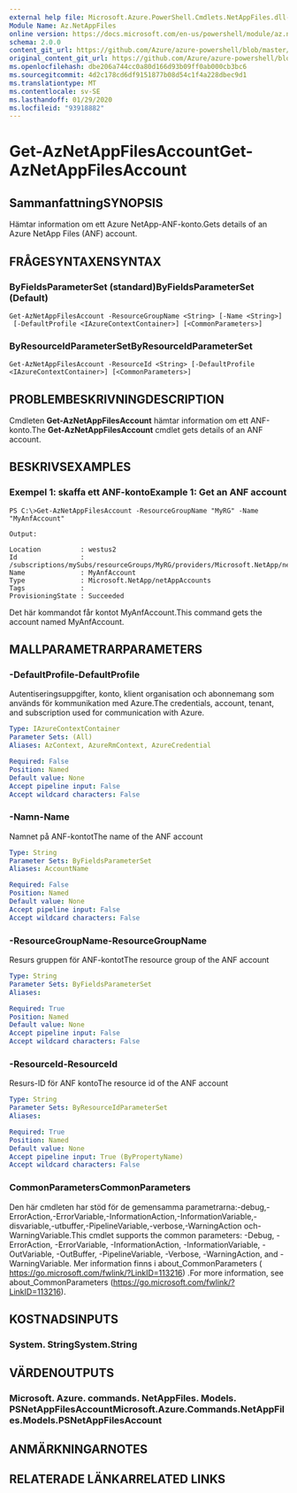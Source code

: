 ```yaml
---
external help file: Microsoft.Azure.PowerShell.Cmdlets.NetAppFiles.dll-Help.xml
Module Name: Az.NetAppFiles
online version: https://docs.microsoft.com/en-us/powershell/module/az.netappfiles/get-aznetappfilesaccount
schema: 2.0.0
content_git_url: https://github.com/Azure/azure-powershell/blob/master/src/NetAppFiles/NetAppFiles/help/Get-AzNetAppFilesAccount.md
original_content_git_url: https://github.com/Azure/azure-powershell/blob/master/src/NetAppFiles/NetAppFiles/help/Get-AzNetAppFilesAccount.md
ms.openlocfilehash: dbe206a744cc0a80d166d93b09ff0ab000cb3bc6
ms.sourcegitcommit: 4d2c178cd6df9151877b08d54c1f4a228dbec9d1
ms.translationtype: MT
ms.contentlocale: sv-SE
ms.lasthandoff: 01/29/2020
ms.locfileid: "93918882"
---
```

# <span data-ttu-id="010f7-101">Get-AzNetAppFilesAccount</span><span class="sxs-lookup"><span data-stu-id="010f7-101">Get-AzNetAppFilesAccount</span></span>

## <span data-ttu-id="010f7-102">Sammanfattning</span><span class="sxs-lookup"><span data-stu-id="010f7-102">SYNOPSIS</span></span>
<span data-ttu-id="010f7-103">Hämtar information om ett Azure NetApp-ANF-konto.</span><span class="sxs-lookup"><span data-stu-id="010f7-103">Gets details of an Azure NetApp Files (ANF) account.</span></span>

## <span data-ttu-id="010f7-104">FRÅGESYNTAXEN</span><span class="sxs-lookup"><span data-stu-id="010f7-104">SYNTAX</span></span>

### <span data-ttu-id="010f7-105">ByFieldsParameterSet (standard)</span><span class="sxs-lookup"><span data-stu-id="010f7-105">ByFieldsParameterSet (Default)</span></span>
```
Get-AzNetAppFilesAccount -ResourceGroupName <String> [-Name <String>]
 [-DefaultProfile <IAzureContextContainer>] [<CommonParameters>]
```

### <span data-ttu-id="010f7-106">ByResourceIdParameterSet</span><span class="sxs-lookup"><span data-stu-id="010f7-106">ByResourceIdParameterSet</span></span>
```
Get-AzNetAppFilesAccount -ResourceId <String> [-DefaultProfile <IAzureContextContainer>] [<CommonParameters>]
```

## <span data-ttu-id="010f7-107">PROBLEMBESKRIVNING</span><span class="sxs-lookup"><span data-stu-id="010f7-107">DESCRIPTION</span></span>
<span data-ttu-id="010f7-108">Cmdleten **Get-AzNetAppFilesAccount** hämtar information om ett ANF-konto.</span><span class="sxs-lookup"><span data-stu-id="010f7-108">The **Get-AzNetAppFilesAccount** cmdlet gets details of an ANF account.</span></span>

## <span data-ttu-id="010f7-109">BESKRIVS</span><span class="sxs-lookup"><span data-stu-id="010f7-109">EXAMPLES</span></span>

### <span data-ttu-id="010f7-110">Exempel 1: skaffa ett ANF-konto</span><span class="sxs-lookup"><span data-stu-id="010f7-110">Example 1: Get an ANF account</span></span>
```
PS C:\>Get-AzNetAppFilesAccount -ResourceGroupName "MyRG" -Name "MyAnfAccount"

Output:

Location          : westus2
Id                : /subscriptions/mySubs/resourceGroups/MyRG/providers/Microsoft.NetApp/netAppAccounts/MyAnfAccount
Name              : MyAnfAccount
Type              : Microsoft.NetApp/netAppAccounts
Tags              :
ProvisioningState : Succeeded
```

<span data-ttu-id="010f7-111">Det här kommandot får kontot MyAnfAccount.</span><span class="sxs-lookup"><span data-stu-id="010f7-111">This command gets the account named MyAnfAccount.</span></span>

## <span data-ttu-id="010f7-112">MALLPARAMETRAR</span><span class="sxs-lookup"><span data-stu-id="010f7-112">PARAMETERS</span></span>

### <span data-ttu-id="010f7-113">-DefaultProfile</span><span class="sxs-lookup"><span data-stu-id="010f7-113">-DefaultProfile</span></span>
<span data-ttu-id="010f7-114">Autentiseringsuppgifter, konto, klient organisation och abonnemang som används för kommunikation med Azure.</span><span class="sxs-lookup"><span data-stu-id="010f7-114">The credentials, account, tenant, and subscription used for communication with Azure.</span></span>

```yaml
Type: IAzureContextContainer
Parameter Sets: (All)
Aliases: AzContext, AzureRmContext, AzureCredential

Required: False
Position: Named
Default value: None
Accept pipeline input: False
Accept wildcard characters: False
```

### <span data-ttu-id="010f7-115">-Namn</span><span class="sxs-lookup"><span data-stu-id="010f7-115">-Name</span></span>
<span data-ttu-id="010f7-116">Namnet på ANF-kontot</span><span class="sxs-lookup"><span data-stu-id="010f7-116">The name of the ANF account</span></span>

```yaml
Type: String
Parameter Sets: ByFieldsParameterSet
Aliases: AccountName

Required: False
Position: Named
Default value: None
Accept pipeline input: False
Accept wildcard characters: False
```

### <span data-ttu-id="010f7-117">-ResourceGroupName</span><span class="sxs-lookup"><span data-stu-id="010f7-117">-ResourceGroupName</span></span>
<span data-ttu-id="010f7-118">Resurs gruppen för ANF-kontot</span><span class="sxs-lookup"><span data-stu-id="010f7-118">The resource group of the ANF account</span></span>

```yaml
Type: String
Parameter Sets: ByFieldsParameterSet
Aliases:

Required: True
Position: Named
Default value: None
Accept pipeline input: False
Accept wildcard characters: False
```

### <span data-ttu-id="010f7-119">-ResourceId</span><span class="sxs-lookup"><span data-stu-id="010f7-119">-ResourceId</span></span>
<span data-ttu-id="010f7-120">Resurs-ID för ANF konto</span><span class="sxs-lookup"><span data-stu-id="010f7-120">The resource id of the ANF account</span></span>

```yaml
Type: String
Parameter Sets: ByResourceIdParameterSet
Aliases:

Required: True
Position: Named
Default value: None
Accept pipeline input: True (ByPropertyName)
Accept wildcard characters: False
```

### <span data-ttu-id="010f7-121">CommonParameters</span><span class="sxs-lookup"><span data-stu-id="010f7-121">CommonParameters</span></span>
<span data-ttu-id="010f7-122">Den här cmdleten har stöd för de gemensamma parametrarna:-debug,-ErrorAction,-ErrorVariable,-InformationAction,-InformationVariable,-disvariable,-utbuffer,-PipelineVariable,-verbose,-WarningAction och-WarningVariable.</span><span class="sxs-lookup"><span data-stu-id="010f7-122">This cmdlet supports the common parameters: -Debug, -ErrorAction, -ErrorVariable, -InformationAction, -InformationVariable, -OutVariable, -OutBuffer, -PipelineVariable, -Verbose, -WarningAction, and -WarningVariable.</span></span>
<span data-ttu-id="010f7-123">Mer information finns i about_CommonParameters ( https://go.microsoft.com/fwlink/?LinkID=113216) .</span><span class="sxs-lookup"><span data-stu-id="010f7-123">For more information, see about_CommonParameters (https://go.microsoft.com/fwlink/?LinkID=113216).</span></span>

## <span data-ttu-id="010f7-124">KOSTNADS</span><span class="sxs-lookup"><span data-stu-id="010f7-124">INPUTS</span></span>

### <span data-ttu-id="010f7-125">System. String</span><span class="sxs-lookup"><span data-stu-id="010f7-125">System.String</span></span>

## <span data-ttu-id="010f7-126">VÄRDEN</span><span class="sxs-lookup"><span data-stu-id="010f7-126">OUTPUTS</span></span>

### <span data-ttu-id="010f7-127">Microsoft. Azure. commands. NetAppFiles. Models. PSNetAppFilesAccount</span><span class="sxs-lookup"><span data-stu-id="010f7-127">Microsoft.Azure.Commands.NetAppFiles.Models.PSNetAppFilesAccount</span></span>

## <span data-ttu-id="010f7-128">ANMÄRKNINGAR</span><span class="sxs-lookup"><span data-stu-id="010f7-128">NOTES</span></span>

## <span data-ttu-id="010f7-129">RELATERADE LÄNKAR</span><span class="sxs-lookup"><span data-stu-id="010f7-129">RELATED LINKS</span></span>

